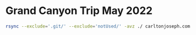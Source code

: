 # Grand Canyon Trip May 2022

```bash
rsync --exclude='.git/' --exclude='notUsed/' -avz ./ carltonjoseph.com:/home/carltonj2000/do20041/sites/dataandnotes/web/grand-canyon-2022-may/
```
